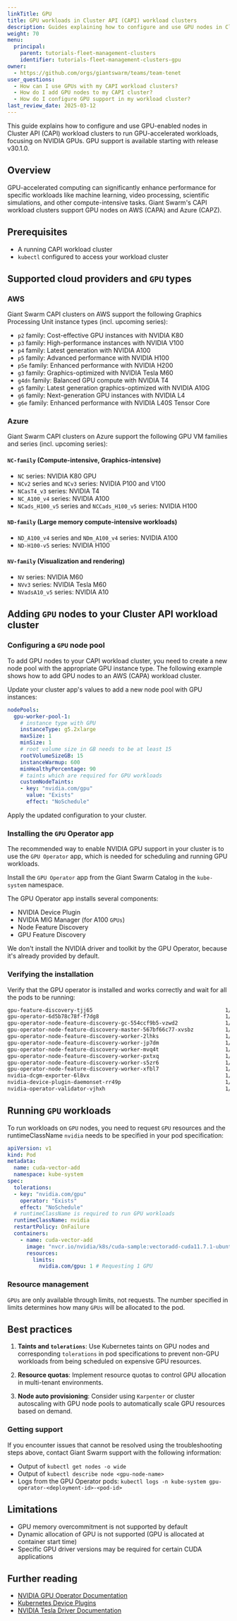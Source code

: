 ```yaml
---
linkTitle: GPU
title: GPU workloads in Cluster API (CAPI) workload clusters
description: Guides explaining how to configure and use GPU nodes in Cluster API (CAPI) workload clusters for running GPU-accelerated workloads.
weight: 70
menu:
  principal:
    parent: tutorials-fleet-management-clusters
    identifier: tutorials-fleet-management-clusters-gpu
owner:
  - https://github.com/orgs/giantswarm/teams/team-tenet
user_questions:
  - How can I use GPUs with my CAPI workload clusters?
  - How do I add GPU nodes to my CAPI cluster?
  - How do I configure GPU support in my workload cluster?
last_review_date: 2025-03-12
---
```


This guide explains how to configure and use GPU-enabled nodes in Cluster API (CAPI) workload clusters to run GPU-accelerated workloads, focusing on NVIDIA GPUs.
GPU support is available starting with release v30.1.0.

## Overview

GPU-accelerated computing can significantly enhance performance for specific workloads like machine learning, video processing, scientific simulations, and other compute-intensive tasks. Giant Swarm's CAPI workload clusters support GPU nodes on AWS (CAPA) and Azure (CAPZ).

## Prerequisites

- A running CAPI workload cluster
- `kubectl` configured to access your workload cluster

## Supported cloud providers and `GPU` types

### AWS

Giant Swarm CAPI clusters on AWS support the following Graphics Processing Unit instance types (incl. upcoming series):

- `p2` family: Cost-effective GPU instances with NVIDIA K80
- `p3` family: High-performance instances with NVIDIA V100
- `p4` family: Latest generation with NVIDIA A100
- `p5` family: Advanced performance with NVIDIA H100
- `p5e` family: Enhanced performance with NVIDIA H200
- `g3` family: Graphics-optimized with NVIDIA Tesla M60
- `g4dn` family: Balanced GPU compute with NVIDIA T4
- `g5` family: Latest generation graphics-optimized with NVIDIA A10G
- `g6` family: Next-generation GPU instances with NVIDIA L4
- `g6e` family: Enhanced performance with NVIDIA L40S Tensor Core

### Azure

Giant Swarm CAPI clusters on Azure support the following GPU VM families and series (incl. upcoming series):

#### `NC-family` (Compute-intensive, Graphics-intensive)

- `NC` series: NVIDIA K80 GPU
- `NCv2` series and `NCv3` series: NVIDIA P100 and V100
- `NCasT4_v3` series: NVIDIA T4
- `NC_A100_v4` series: NVIDIA A100
- `NCads_H100_v5` series and `NCCads_H100_v5` series: NVIDIA H100

#### `ND-family` (Large memory compute-intensive workloads)

- `ND_A100_v4` series and `NDm_A100_v4` series: NVIDIA A100
- `ND-H100-v5` series: NVIDIA H100

#### `NV-family` (Visualization and rendering)

- `NV` series: NVIDIA M60
- `NVv3` series: NVIDIA Tesla M60
- `NVadsA10_v5` series: NVIDIA A10

## Adding `GPU` nodes to your Cluster API workload cluster

### Configuring a `GPU` node pool

To add GPU nodes to your CAPI workload cluster, you need to create a new node pool with the appropriate GPU instance type. The following example shows how to add GPU nodes to an AWS (CAPA) workload cluster.

Update your cluster app's values to add a new node pool with GPU instances:

```yaml
nodePools:
  gpu-worker-pool-1:
    # instance type with GPU
    instanceType: g5.2xlarge
    maxSize: 1
    minSize: 1
    # root volume size in GB needs to be at least 15
    rootVolumeSizeGB: 15
    instanceWarmup: 600
    minHealthyPercentage: 90
    # taints which are required for GPU workloads
    customNodeTaints:
    - key: "nvidia.com/gpu"
      value: "Exists"
      effect: "NoSchedule"
```

Apply the updated configuration to your cluster.

### Installing the `GPU` Operator app

The recommended way to enable NVIDIA GPU support in your cluster is to use the `GPU Operator` app, which is needed for scheduling and running GPU workloads.

Install the `GPU Operator` app from the Giant Swarm Catalog in the `kube-system` namespace.

The GPU Operator app installs several components:

- NVIDIA Device Plugin
- NVIDIA MIG Manager (for A100 `GPUs`)
- Node Feature Discovery
- GPU Feature Discovery

We don't install the NVIDIA driver and toolkit by the GPU Operator, because it's already provided by default.

### Verifying the installation

Verify that the GPU operator is installed and works correctly and wait for all the pods to be running:

```bash
gpu-feature-discovery-tjj65                                          1/1     Running     0          6s
gpu-operator-6d5b78c78f-f7dg8                                        1/1     Running     0          15s
gpu-operator-node-feature-discovery-gc-554ccf9b5-vzwd2               1/1     Running     0          15s
gpu-operator-node-feature-discovery-master-567bf66c77-xvsbz          1/1     Running     0          15s
gpu-operator-node-feature-discovery-worker-2lhks                     1/1     Running     0          15s
gpu-operator-node-feature-discovery-worker-jp7dm                     1/1     Running     0          15s
gpu-operator-node-feature-discovery-worker-mvq4t                     1/1     Running     0          15s
gpu-operator-node-feature-discovery-worker-pxtxq                     1/1     Running     0          15s
gpu-operator-node-feature-discovery-worker-s5zr6                     1/1     Running     0          15s
gpu-operator-node-feature-discovery-worker-xfbl7                     1/1     Running     0          15s
nvidia-dcgm-exporter-6l8vx                                           1/1     Running     0          6s
nvidia-device-plugin-daemonset-rr49p                                 1/1     Running     0          6s
nvidia-operator-validator-vjhxh                                      1/1     Running     0          7s
```

## Running `GPU` workloads

To run workloads on `GPU` nodes, you need to request `GPU` resources and the runtimeClassName `nvidia` needs to be specified in your pod specification:

```yaml
apiVersion: v1
kind: Pod
metadata:
  name: cuda-vector-add
  namespace: kube-system
spec:
  tolerations:
  - key: "nvidia.com/gpu"
    operator: "Exists"
    effect: "NoSchedule"
  # runtimeClassName is required to run GPU workloads
  runtimeClassName: nvidia
  restartPolicy: OnFailure
  containers:
    - name: cuda-vector-add
      image: "nvcr.io/nvidia/k8s/cuda-sample:vectoradd-cuda11.7.1-ubuntu20.04"
      resources:
        limits:
          nvidia.com/gpu: 1 # Requesting 1 GPU
```

### Resource management

`GPUs` are only available through limits, not requests. The number specified in limits determines how many `GPUs` will be allocated to the pod.

## Best practices

1. **Taints and `tolerations`**: Use Kubernetes taints on GPU nodes and corresponding `tolerations` in pod specifications to prevent non-GPU workloads from being scheduled on expensive GPU resources.

2. **Resource quotas**: Implement resource quotas to control GPU allocation in multi-tenant environments.

3. **Node auto provisioning**: Consider using `Karpenter` or cluster autoscaling with GPU node pools to automatically scale GPU resources based on demand.

### Getting support

If you encounter issues that cannot be resolved using the troubleshooting steps above, contact Giant Swarm support with the following information:

- Output of `kubectl get nodes -o wide`
- Output of `kubectl describe node <gpu-node-name>`
- Logs from the GPU Operator pods: `kubectl logs -n kube-system gpu-operator-<deployment-id>-<pod-id>`

## Limitations

- GPU memory overcommitment is not supported by default
- Dynamic allocation of GPU is not supported (GPU is allocated at container start time)
- Specific GPU driver versions may be required for certain CUDA applications

## Further reading

- [NVIDIA GPU Operator Documentation](https://docs.nvidia.com/datacenter/cloud-native/gpu-operator/overview.html)
- [Kubernetes Device Plugins](https://kubernetes.io/docs/concepts/extend-kubernetes/compute-storage-net/device-plugins/)
- [NVIDIA Tesla Driver Documentation](https://docs.nvidia.com/datacenter/tesla/tesla-installation-notes/index.html)
